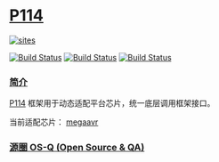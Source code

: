 # [P114](https://github.com/OS-Q/P114)

[![sites](http://182.61.61.133/link/resources/OSQ.png)](http://www.OS-Q.com)

[![Build Status](https://github.com/OS-Q/P114/workflows/CI/badge.svg)](https://github.com/OS-Q/P114/actions/workflows/CI.yml)
[![Build Status](https://circleci.com/gh/OS-Q/P114.svg?style=svg)](https://circleci.com/gh/OS-Q/P114)
[![Build Status](https://cloud.drone.io/api/badges/OS-Q/P114/status.svg)](https://cloud.drone.io/OS-Q/P114)

### [简介](https://github.com/OS-Q/P114/wiki)


[P114](https://github.com/OS-Q/P114) 框架用于动态适配平台芯片，统一底层调用框架接口。

当前适配芯片： [megaavr](https://www.microchip.com/wwwproducts/)

### [源圈 OS-Q (Open Source & QA) ](http://www.OS-Q.com)
